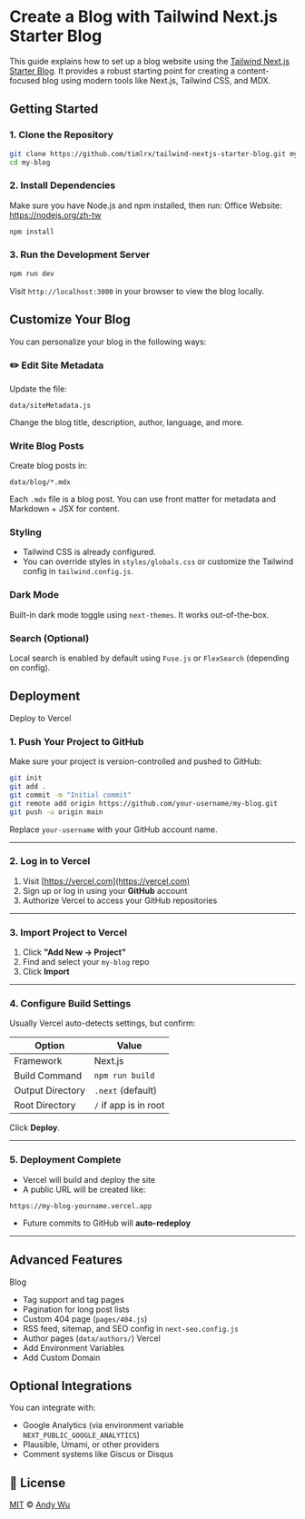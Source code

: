 # Create a Blog with Tailwind Next.js Starter Blog

This guide explains how to set up a blog website using the [Tailwind Next.js Starter Blog](https://github.com/timlrx/tailwind-nextjs-starter-blog). It provides a robust starting point for creating a content-focused blog using modern tools like Next.js, Tailwind CSS, and MDX.

## Getting Started

### 1. Clone the Repository

```bash
git clone https://github.com/timlrx/tailwind-nextjs-starter-blog.git my-blog
cd my-blog
```

### 2. Install Dependencies

Make sure you have Node.js and npm installed, then run:
Office Website: https://nodejs.org/zh-tw

```bash
npm install
```

### 3. Run the Development Server

```bash
npm run dev
```

Visit `http://localhost:3000` in your browser to view the blog locally.

## Customize Your Blog

You can personalize your blog in the following ways:

### ✏️ Edit Site Metadata

Update the file:

```
data/siteMetadata.js
```

Change the blog title, description, author, language, and more.

### Write Blog Posts

Create blog posts in:

```
data/blog/*.mdx
```

Each `.mdx` file is a blog post. You can use front matter for metadata and Markdown + JSX for content.

### Styling

- Tailwind CSS is already configured.
- You can override styles in `styles/globals.css` or customize the Tailwind config in `tailwind.config.js`.

### Dark Mode

Built-in dark mode toggle using `next-themes`. It works out-of-the-box.

### Search (Optional)

Local search is enabled by default using `Fuse.js` or `FlexSearch` (depending on config).

## Deployment

Deploy to Vercel

### 1. Push Your Project to GitHub

Make sure your project is version-controlled and pushed to GitHub:

```bash
git init
git add .
git commit -m "Initial commit"
git remote add origin https://github.com/your-username/my-blog.git
git push -u origin main
```

Replace `your-username` with your GitHub account name.

---

### 2. Log in to Vercel

1. Visit [https://vercel.com](https://vercel.com)
2. Sign up or log in using your **GitHub** account
3. Authorize Vercel to access your GitHub repositories

---

### 3. Import Project to Vercel

1. Click **"Add New → Project"**
2. Find and select your `my-blog` repo
3. Click **Import**

---

### 4. Configure Build Settings

Usually Vercel auto-detects settings, but confirm:

| Option           | Value                 |
| ---------------- | --------------------- |
| Framework        | Next.js               |
| Build Command    | `npm run build`       |
| Output Directory | `.next` (default)     |
| Root Directory   | `/` if app is in root |

Click **Deploy**.

---

### 5. Deployment Complete

- Vercel will build and deploy the site
- A public URL will be created like:

```
https://my-blog-yourname.vercel.app
```

- Future commits to GitHub will **auto-redeploy**

---

## Advanced Features

Blog

- Tag support and tag pages
- Pagination for long post lists
- Custom 404 page (`pages/404.js`)
- RSS feed, sitemap, and SEO config in `next-seo.config.js`
- Author pages (`data/authors/`)
  Vercel
- Add Environment Variables
- Add Custom Domain

## Optional Integrations

You can integrate with:

- Google Analytics (via environment variable `NEXT_PUBLIC_GOOGLE_ANALYTICS`)
- Plausible, Umami, or other providers
- Comment systems like Giscus or Disqus

## 📄 License

[MIT](https://github.com/timlrx/tailwind-nextjs-starter-blog/blob/main/LICENSE) © [Andy Wu](https://myblog-alpha-umber.vercel.app/)
